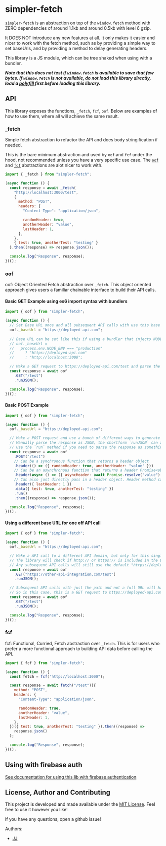 # simpler-fetch
`simpler-fetch` is an abstraction on top of the `window.fetch` method with ZERO dependencies of around 1.1kb and around 0.5kb with level 6 gzip.

It DOES NOT introduce any new features at all. It only makes it easier and nicer to work with the fetch method, such as by providing a simple way to set baseUrls, and by providing a method to delay generating headers.

This library is a JS module, which can be tree shaked when using with a bundler.

***Note that this does not test if `window.fetch` is available to save that few bytes. If `window.fetch` is not available, do not load this library directly, load a [polyfill](https://github.com/github/fetch) first before loading this library.***


## API
This library exposes the functions, `_fetch`, `fcf`, `oof`.
Below are examples of how to use them, where all will achieve the same result.


### \_fetch
Simple fetch abstraction to refactor the API and does body stringification if needed.

This is the bare minimum abstraction and used by `oof` and `fcf` under the hood, not recommended unless you have a very specific use case. The [`oof`](#oof) and [`fcf`](#fcf) abstractions are alot nicer to work with.

```javascript
import { _fetch } from "simpler-fetch";

(async function () {
  const response = await _fetch(
    "http://localhost:3000/test",
    {
      method: "POST",
      headers: {
        "Content-Type": "application/json",

        randomHeader: true,
        anotherHeader: "value",
        lastHeader: 1,
      },
    },
    { test: true, anotherTest: "testing" }
  ).then((response) => response.json());

  console.log("Response", response);
})();
```


### oof
oof: Object Oriented Fetch abstraction over `_fetch`.
This object oriented approach gives users a familiar chainable interface to build their API calls.

#### Basic GET Example using es6 import syntax with bundlers
```javascript
import { oof } from "simpler-fetch";

(async function () {
  // Set Base URL once and all subsequent API calls with use this base API url
  oof._baseUrl = "https://deployed-api.com";
  
  // Base URL can be set like this if using a bundler that injects NODE_ENV in
  // oof._baseUrl =
  //   process.env.NODE_ENV === "production"
  //     ? "https://deployed-api.com"
  //     : "http://localhost:3000";

  // Make a GET request to https://deployed-api.com/test and parse the response as JSON
  const response = await oof
    .GET("/test")
    .runJSON();

  console.log("Response", response);
})();
```

#### Basic POST Example
```javascript
import { oof } from "simpler-fetch";

(async function () {
  oof._baseUrl = "https://deployed-api.com";

  // Make a POST request and use a bunch of different ways to generate header values
  // Manually parse the response as JSON, the shortform `runJSON` can also be used
  // Use the `run` method if you need to parse the response as something else like text
  const response = await oof
    .POST("/test")
    // Can be a synchronous function that returns a header object
    .header(() => ({ randomHeader: true, anotherHeader: "value" }))
    // Can be an asynchronous function that returns a header Promise<object>
    .header(async () => ({ asyncHeader: await Promise.resolve("value") }))
    // Can also just directly pass in a header object. Header method can be called multiple times
    .header({ lastHeader: 1 })
    .data({ test: true, anotherTest: "testing" })
    .run()
    .then((response) => response.json());

  console.log("Response", response);
})();
```

#### Using a different base URL for one off API call
```javascript
import { oof } from "simpler-fetch";

(async function () {
  oof._baseUrl = "https://deployed-api.com";

  // Make a API call to a different API domain, but only for this single request by using a full URL path
  // The library will check if http:// or https:// is included in the URL, and skip base URL if included
  // Any subsequent API calls will still use the default "https://deployed-api.com" as base URL
  const response = await oof
    .GET("https://other-api-integration.com/test")
    .runJSON();

  // Subsequent API calls with just the path and not a full URL will have the base URL appended,
  // So in this case, this is a GET request to https://deployed-api.com/test
  const response = await oof
    .GET("/test")
    .runJSON();

  console.log("Response", response);
})();
```


### fcf
fcf: Functional, Curried, Fetch abstraction over `_fetch`.
This is for users who prefer a more functional approach to building API data before calling the API.

```javascript
import { fcf } from "simpler-fetch";

(async function () {
  const fetch = fcf("http://localhost:3000");

  const response = await fetch("/test")({
    method: "POST",
    headers: {
      "Content-Type": "application/json",

      randomHeader: true,
      anotherHeader: "value",
      lastHeader: 1,
    },
  })({ test: true, anotherTest: "testing" }).then((response) =>
    response.json()
  );

  console.log("Response", response);
})();
```


## Using with firebase auth
[See documentation for using this lib with firebase authentication](./firebase-auth.md)


## License, Author and Contributing
This project is developed and made available under the [MIT License](./LICENSE). Feel free to use it however you like!

If you have any questions, open a github issue!

Authors:
- [JJ](https://github.com/Jaimeloeuf)